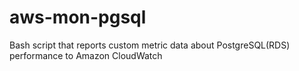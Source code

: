 aws-mon-pgsql
=============

Bash script that reports custom metric data about PostgreSQL(RDS) performance to Amazon CloudWatch
